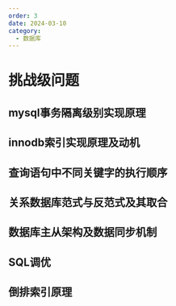 ```yaml
---
order: 3
date: 2024-03-10
category: 
  - 数据库
---
```


# 挑战级问题

## mysql事务隔离级别实现原理

## innodb索引实现原理及动机

## 查询语句中不同关键字的执行顺序

## 关系数据库范式与反范式及其取合

## 数据库主从架构及数据同步机制

## SQL调优

## 倒排索引原理
